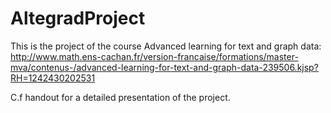 # AltegradProject

This is the project of the course Advanced learning for text and graph data: http://www.math.ens-cachan.fr/version-francaise/formations/master-mva/contenus-/advanced-learning-for-text-and-graph-data-239506.kjsp?RH=1242430202531

C.f handout for a detailed presentation of the project.
